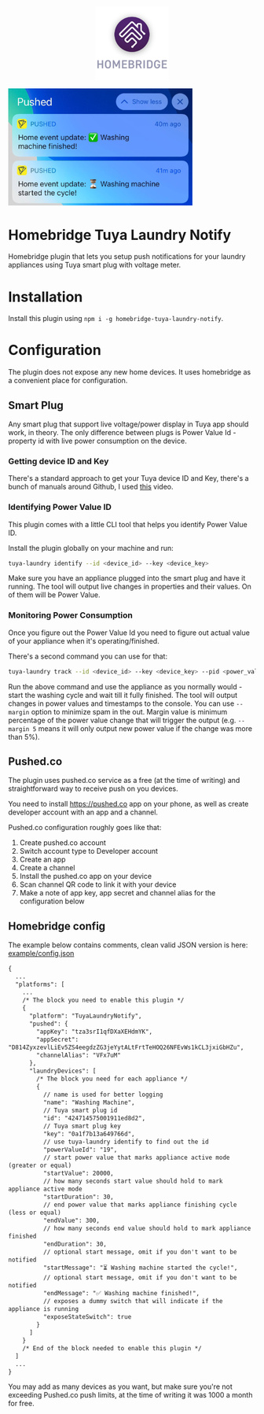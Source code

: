 <p align="center">

<img src="https://github.com/homebridge/branding/raw/master/logos/homebridge-wordmark-logo-vertical.png" width="150">

</p>

<img src="resources/notifications.jpg" width="375">

# Homebridge Tuya Laundry Notify

Homebridge plugin that lets you setup push notifications for your laundry appliances using Tuya smart plug with voltage meter.

# Installation

Install this plugin using `npm i -g homebridge-tuya-laundry-notify`.

# Configuration

The plugin does not expose any new home devices. It uses homebridge as a convenient place for configuration.

## Smart Plug

Any smart plug that support live voltage/power display in Tuya app should work, in theory. The only difference between plugs is Power Value Id - property id with live power consumption on the device.

### Getting device ID and Key

There's a standard approach to get your Tuya device ID and Key, there's a bunch of manuals around Github, I used [this](https://www.youtube.com/watch?v=oq0JL_wicKg&t=522s) video. 

### Identifying Power Value ID

This plugin comes with a little CLI tool that helps you identify Power Value ID.

Install the plugin globally on your machine and run:

```bash
tuya-laundry identify --id <device_id> --key <device_key>
```

Make sure you have an appliance plugged into the smart plug and have it running. The tool will output live changes in properties and their values. On of them will be Power Value.

<!-- TODO: put example console output here -->

### Monitoring Power Consumption

Once you figure out the Power Value Id you need to figure out actual value of your appliance when it's operating/finished. 

There's a second command you can use for that:

```bash
tuya-laundry track --id <device_id> --key <device_key> --pid <power_value_id> [--margin <margin_value>]
```

Run the above command and use the appliance as you normally would - start the washing cycle and wait till it fully finished. The tool will output changes in power values and timestamps to the console. You can use `--margin` option to minimize spam in the out. Margin value is minimum percentage of the power value change that will trigger the output (e.g. `--margin 5` means it will only output new power value if the change was more than 5%).

<!-- TODO: put example console output here -->

## Pushed.co

The plugin uses pushed.co service as a free (at the time of writing) and straightforward way to receive push on you devices.  

You need to install https://pushed.co app on your phone, as well as create developer account with an app and a channel.

Pushed.co configuration roughly goes like that:

1. Create pushed.co account
2. Switch account type to Developer account
3. Create an app
4. Create a channel
5. Install the pushed.co app on your device
6. Scan channel QR code to link it with your device
7. Make a note of app key, app secret and channel alias for the configuration below

## Homebridge config

The example below contains comments, clean valid JSON version is here: [example/config.json](example/config.json) 

```json5
{
  ...
  "platforms": [
    ...
    /* The block you need to enable this plugin */
    {
      "platform": "TuyaLaundryNotify",
      "pushed": {
        "appKey": "tza3srI1qfDXaXEHdmYK",
        "appSecret": "D814ZyxzevlLiEv5ZS4eegdzZG3jeYytALtFrtTeHOQ26NFEvWs1kCL3jxiGbHZu",
        "channelAlias": "VFx7uM"
      },
      "laundryDevices": [
        /* The block you need for each appliance */
        {
          // name is used for better logging
          "name": "Washing Machine",
          // Tuya smart plug id
          "id": "424714575001911ed8d2",
          // Tuya smart plug key
          "key": "0a1f7b13a649766d",
          // use tuya-laundry identify to find out the id
          "powerValueId": "19",
          // start power value that marks appliance active mode (greater or equal) 
          "startValue": 20000,
          // how many seconds start value should hold to mark appliance active mode 
          "startDuration": 30,
          // end power value that marks appliance finishing cycle (less or equal) 
          "endValue": 300,
          // how many seconds end value should hold to mark appliance finished
          "endDuration": 30,
          // optional start message, omit if you don't want to be notified
          "startMessage": "⏳ Washing machine started the cycle!",
          // optional start message, omit if you don't want to be notified 
          "endMessage": "✅ Washing machine finished!",
          // exposes a dummy switch that will indicate if the appliance is running
          "exposeStateSwitch": true
        }
      ]
    }
    /* End of the block needed to enable this plugin */
  ]
  ...
}
```

You may add as many devices as you want, but make sure you're not exceeding Pushed.co push limits, at the time of writing it was 1000 a month for free.